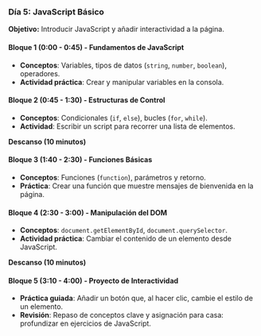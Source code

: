 ### **Día 5: JavaScript Básico**

**Objetivo:** Introducir JavaScript y añadir interactividad a la página.

#### **Bloque 1 (0:00 - 0:45) - Fundamentos de JavaScript**

- **Conceptos**: Variables, tipos de datos (`string`, `number`, `boolean`), operadores.
- **Actividad práctica**: Crear y manipular variables en la consola.

#### **Bloque 2 (0:45 - 1:30) - Estructuras de Control**

- **Conceptos**: Condicionales (`if`, `else`), bucles (`for`, `while`).
- **Actividad**: Escribir un script para recorrer una lista de elementos.

**Descanso (10 minutos)**

#### **Bloque 3 (1:40 - 2:30) - Funciones Básicas**

- **Conceptos**: Funciones (`function`), parámetros y retorno.
- **Práctica**: Crear una función que muestre mensajes de bienvenida en la página.

#### **Bloque 4 (2:30 - 3:00) - Manipulación del DOM**

- **Conceptos**: `document.getElementById`, `document.querySelector`.
- **Actividad práctica**: Cambiar el contenido de un elemento desde JavaScript.

**Descanso (10 minutos)**

#### **Bloque 5 (3:10 - 4:00) - Proyecto de Interactividad**

- **Práctica guiada**: Añadir un botón que, al hacer clic, cambie el estilo de un elemento.
- **Revisión**: Repaso de conceptos clave y asignación para casa: profundizar en ejercicios de JavaScript.
